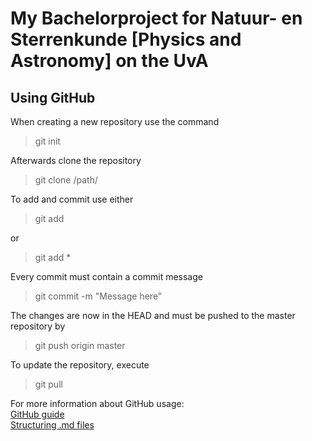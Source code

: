 # My Bachelorproject for Natuur- en Sterrenkunde [Physics and Astronomy] on the UvA

## Using GitHub
When creating a new repository use the command

> git init

Afterwards clone the repository

> git clone /path/



To add and commit use either
 
> git add <filename>

or

> git add *

Every commit must contain a commit message

> git commit -m "Message here"


The changes are now in the HEAD and must be pushed to the master repository by

> git push origin master

To update the repository, execute
> git pull

For more information about GitHub usage: <br />
[GitHub guide](https://rogerdudler.github.io/git-guide/) <br />
[Structuring .md files](https://help.github.com/en/github/writing-on-github)
